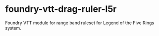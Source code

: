 # foundry-vtt-drag-ruler-l5r
Foundry VTT module for range band ruleset for Legend of the Five Rings system.
